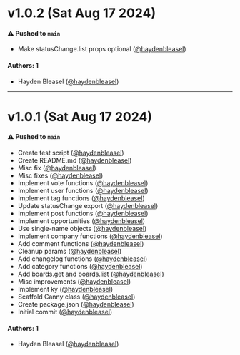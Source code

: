 # v1.0.2 (Sat Aug 17 2024)

#### ⚠️ Pushed to `main`

- Make statusChange.list props optional ([@haydenbleasel](https://github.com/haydenbleasel))

#### Authors: 1

- Hayden Bleasel ([@haydenbleasel](https://github.com/haydenbleasel))

---

# v1.0.1 (Sat Aug 17 2024)

#### ⚠️ Pushed to `main`

- Create test script ([@haydenbleasel](https://github.com/haydenbleasel))
- Create README.md ([@haydenbleasel](https://github.com/haydenbleasel))
- Misc fix ([@haydenbleasel](https://github.com/haydenbleasel))
- Misc fixes ([@haydenbleasel](https://github.com/haydenbleasel))
- Implement vote functions ([@haydenbleasel](https://github.com/haydenbleasel))
- Implement user functions ([@haydenbleasel](https://github.com/haydenbleasel))
- Implement tag functions ([@haydenbleasel](https://github.com/haydenbleasel))
- Update statusChange export ([@haydenbleasel](https://github.com/haydenbleasel))
- Implement post functions ([@haydenbleasel](https://github.com/haydenbleasel))
- Implement opportunities ([@haydenbleasel](https://github.com/haydenbleasel))
- Use single-name objects ([@haydenbleasel](https://github.com/haydenbleasel))
- Implement company functions ([@haydenbleasel](https://github.com/haydenbleasel))
- Add comment functions ([@haydenbleasel](https://github.com/haydenbleasel))
- Cleanup params ([@haydenbleasel](https://github.com/haydenbleasel))
- Add changelog functions ([@haydenbleasel](https://github.com/haydenbleasel))
- Add category functions ([@haydenbleasel](https://github.com/haydenbleasel))
- Add boards.get and boards.list ([@haydenbleasel](https://github.com/haydenbleasel))
- Misc improvements ([@haydenbleasel](https://github.com/haydenbleasel))
- Implement ky ([@haydenbleasel](https://github.com/haydenbleasel))
- Scaffold Canny class ([@haydenbleasel](https://github.com/haydenbleasel))
- Create package.json ([@haydenbleasel](https://github.com/haydenbleasel))
- Initial commit ([@haydenbleasel](https://github.com/haydenbleasel))

#### Authors: 1

- Hayden Bleasel ([@haydenbleasel](https://github.com/haydenbleasel))
